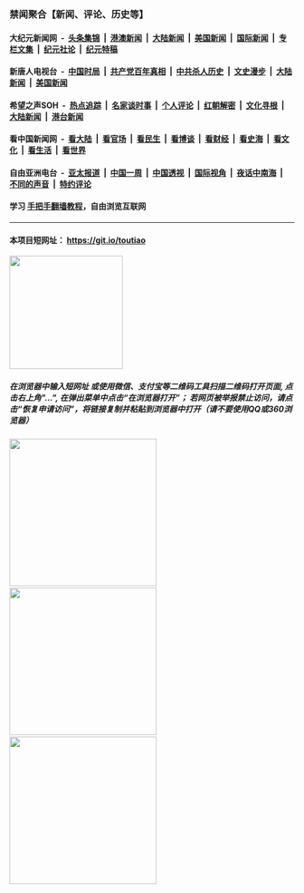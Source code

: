 ### 禁闻聚合【新闻、评论、历史等】

#### 大纪元新闻网 &nbsp;-&nbsp; [头条集锦](indexes/E头条集锦.md?t=02070133) &nbsp;|&nbsp; [港澳新闻](indexes/E港澳新闻.md?t=02070133)  &nbsp;|&nbsp; [大陆新闻](indexes/E大陆新闻.md?t=02070133) &nbsp;|&nbsp; [美国新闻](indexes/E美国新闻.md?t=02070133) &nbsp;|&nbsp; [国际新闻](indexes/E国际新闻.md?t=02070133) &nbsp;|&nbsp; [专栏文集](indexes/E专栏文集.md?t=02070133) &nbsp;|&nbsp; [纪元社论](indexes/E纪元社论.md?t=02070133) &nbsp;|&nbsp; [纪元特稿](indexes/E纪元特稿.md?t=02070133) 

#### 新唐人电视台 &nbsp;-&nbsp; [中国时局](indexes/N中国时局.md?t=02070133) &nbsp;|&nbsp; [共产党百年真相](indexes/N共产党百年真相.md?t=02070133) &nbsp;|&nbsp; [中共杀人历史](indexes/N中共杀人历史.md?t=02070133) &nbsp;|&nbsp; [文史漫步](indexes/N文史漫步.md?t=02070133) &nbsp;|&nbsp; [大陆新闻](indexes/N大陆新闻.md?t=02070133) &nbsp;|&nbsp; [美国新闻](indexes/N美国新闻.md?t=02070133)

#### 希望之声SOH &nbsp;-&nbsp; [热点追踪](indexes/H热点追踪.md?t=02070133) &nbsp;|&nbsp; [名家谈时事](indexes/H名家谈时事.md?t=02070133) &nbsp;|&nbsp; [个人评论](indexes/H个人评论.md?t=02070133)  &nbsp;|&nbsp; [红朝解密](indexes/H红朝解密.md?t=02070133) &nbsp;|&nbsp; [文化寻根](indexes/H文化寻根.md?t=02070133) &nbsp;|&nbsp; [大陆新闻](indexes/H大陆新闻.md?t=02070133) &nbsp;|&nbsp; [港台新闻](indexes/H港台新闻.md?t=02070133)

#### 看中国新闻网 &nbsp;-&nbsp; [看大陆](indexes/S看大陆.md?t=02070133) &nbsp;|&nbsp; [看官场](indexes/S看官场.md?t=02070133) &nbsp;|&nbsp; [看民生](indexes/S看民生.md?t=02070133)  &nbsp;|&nbsp; [看博谈](indexes/S看博谈.md?t=02070133) &nbsp;|&nbsp; [看财经](indexes/S看财经.md?t=02070133) &nbsp;|&nbsp; [看史海](indexes/S看史海.md?t=02070133) &nbsp;|&nbsp; [看文化](indexes/S看文化.md?t=02070133) &nbsp;|&nbsp; [看生活](indexes/S看生活.md?t=02070133) &nbsp;|&nbsp; [看世界](indexes/S看世界.md?t=02070133)

#### 自由亚洲电台 &nbsp;-&nbsp; [亚太报道](indexes/R亚太报道.md?t=02070133) &nbsp;|&nbsp; [中国一周](indexes/R中国一周.md?t=02070133) &nbsp;|&nbsp; [中国透视](indexes/R中国透视.md?t=02070133)  &nbsp;|&nbsp; [国际视角](indexes/R国际视角.md?t=02070133) &nbsp;|&nbsp; [夜话中南海](indexes/R夜话中南海.md?t=02070133) &nbsp;|&nbsp; [不同的声音](indexes/R不同的声音.md?t=02070133) &nbsp;|&nbsp; [特约评论](indexes/R特约评论.md?t=02070133)

#### 学习 [手把手翻墙教程](https://github.com/gfw-breaker/guides/wiki)，自由浏览互联网

----

#### 本项目短网址： https://git.io/toutiao
<img src="https://raw.githubusercontent.com/gfw-breaker/banned-news/master/scripts/img/qr.png" width="200px"/>  

##### 在浏览器中输入短网址 或使用微信、支付宝等二维码工具扫描二维码打开页面, 点击右上角"...", 在弹出菜单中点击“在浏览器打开”； 若网页被举报禁止访问，请点击“恢复申请访问”，将链接复制并粘贴到浏览器中打开（请不要使用QQ或360浏览器）

<img src="https://raw.githubusercontent.com/gfw-breaker/banned-news/master/scripts/img/1.png" width="260px"/> &nbsp; <img src="https://raw.githubusercontent.com/gfw-breaker/banned-news/master/scripts/img/2.png" width="260px"/> &nbsp; <img src="https://raw.githubusercontent.com/gfw-breaker/banned-news/master/scripts/img/3.png" width="260px"/>

